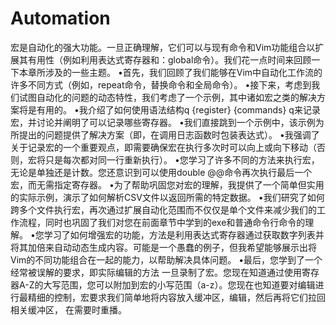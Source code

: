 Automation
==============
宏是自动化的强大功能。一旦正确理解，它们可以与现有命令和Vim功能组合以扩展其有用性（例如利用表达式寄存器和：global命令）。我们花一点时间来回顾一下本章所涉及的一些主题。
•首先，我们回顾了我们能够在Vim中自动化工作流的许多不同方式（例如，repeat命令，替换命令和全局命令）。
•接下来，考虑到我们试图自动化的问题的动态特性，我们考虑了一个示例，其中诸如宏之类的解决方案将是有用的。
•我介绍了如何使用语法结构q {register} {commands} q来记录宏，并讨论并阐明了可以记录哪些寄存器。
•我们直接跳到一个示例中，该示例为所提出的问题提供了解决方案（即，在调用日志函数时包装表达式）。
•我强调了关于记录宏的一个重要观点，即需要确保宏在执行多次时可以向上或向下移动（否则，宏将只是每次都对同一行重新执行）。
•您学习了许多不同的方法来执行宏，无论是单独还是计数。您还意识到可以使用double @@命令再次执行最后一个宏，而无需指定寄存器。
•为了帮助巩固您对宏的理解，我提供了一个简单但实​​用的实际示例，演示了如何解析CSV文件以返回所需的特定数据。
•我们研究了如何跨多个文件执行宏，再次通过扩展自动化范围而不仅仅是单个文件来减少我们的工作流程，同时也巩固了我们对您在前面章节中学到的exe和普通命令行命令的理解。
•您学习了如何增强宏的功能，方法是利用表达式寄存器通过获取数字列表并将其加倍来自动动态生成内容。可能是一个愚蠢的例子，但我希望能够展示出将Vim的不同功能组合在一起的能力，以帮助解决具体问题。
•最后，您学到了一个经常被误解的要求，即实际编辑的方法
一旦录制了宏。您现在知道通过使用寄存器A-Z的大写范围，您可以附加到宏的小写范围（a-z）。您现在也知道要对编辑进行最精细的控制，宏要求我们简单地将内容放入缓冲区，编辑，然后再将它们拉回相关缓冲区，
在需要时重播。

